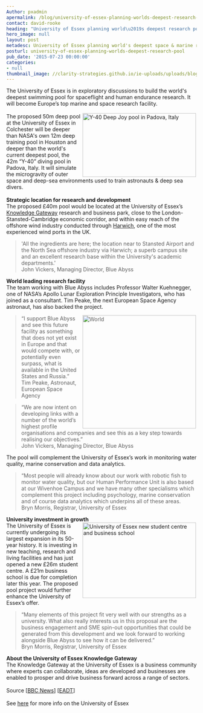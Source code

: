 ```yaml
---
Author: pxadmin
apermalink: /blog/university-of-essex-planning-worlds-deepest-research-pool
contact: david-rooke
heading: "University of Essex planning world\u2019s deepest research pool"
hero_image: null
layout: post
metadesc: University of Essex planning world's deepest space & marine research pool
posturl: university-of-essex-planning-worlds-deepest-research-pool
pub_date: '2015-07-23 00:00:00'
categories:
- null
thumbnail_image: //clarity-strategies.github.io/ie-uploads/uploads/blog/Uniofessexpool_mini.jpg
---
```


<p>The University of Essex is in exploratory discussions to build the world's deepest swimming pool for spaceflight and human endurance research. It will become Europe’s top marine and space research facility.<br/><br/><img alt='Y-40 Deep Joy pool in Padova, Italy' src='//clarity-strategies.github.io/ie-uploads/uploads/blog/Divingpoolitaly_300.jpg' style='float:right; height:169px; margin-left:2px; margin-right:2px; width:300px'/>The proposed 50m deep pool at the University of Essex in Colchester will be deeper than NASA's own 12m deep training pool in Houston and deeper than the world's current deepest pool, the 42m “Y-40” diving pool in Padova, Italy. It will simulate the microgravity of outer space and deep-sea environments used to train astronauts &amp; deep sea divers.<br/><br/><strong>Strategic location for research and development</strong><br/>The proposed £40m pool would be located at the University of Essex’s <a href='http://www.investessex.co.uk/studies/place-studies/the-university-of-essex-knowledge-gateway/' target='_blank'>Knowledge Gateway</a> research and business park, close to the London-Stansted-Cambridge economic corridor, and within easy reach of the offshore wind industry conducted through <a href='http://www.investessex.co.uk/studies/place-studies/harwich-international-port/' target='_blank'>Harwich</a>, one of the most experienced wind ports in the UK.</p><blockquote><p>'All the ingredients are here; the location near to Stansted Airport and the North Sea offshore industry via Harwich; a superb campus site and an excellent research base within the University's academic departments.'<br/>John Vickers, Managing Director, Blue Abyss</p></blockquote><p><strong>World leading research facility</strong><br/>The team working with Blue Abyss includes Professor Walter Kuehnegger, one of NASA’s Apollo Lunar Exploration Principle Investigators, who has joined as a consultant. Tim Peake, the next European Space Agency astronaut, has also backed the project.</p><blockquote><img alt='World's deepest pool to be built at University of Essex Knowledge Gateway campus' src='//clarity-strategies.github.io/ie-uploads/uploads/blog/Uniofessexpool_300.jpg' style='float:right; height:300px; margin-left:2px; margin-right:2px; width:300px'/><p>“I support Blue Abyss and see this future facility as something that does not yet exist in Europe and that would compete with, or potentially even surpass, what is available in the United States and Russia.”<br/>Tim Peake, Astronaut, European Space Agency</p></blockquote><blockquote><p>“We are now intent on developing links with a number of the world’s highest profile organisations and companies and see this as a key step towards realising our objectives.”<br/>John Vickers, Managing Director, Blue Abyss</p></blockquote><p>The pool will complement the University of Essex’s work in monitoring water quality, marine conservation and data analytics.</p><blockquote><p>“Most people will already know about our work with robotic fish to monitor water quality, but our Human Performance Unit is also based at our Wivenhoe Campus and we have many other specialisms which complement this project including psychology, marine conservation and of course data analytics which underpins all of these areas.<br/>Bryn Morris, Registrar, University of Essex</p></blockquote><p><strong>University investment in growth</strong><br/><img alt='University of Essex new student centre and business school' src='//clarity-strategies.github.io/ie-uploads/uploads/blog/Bus_school_1_300.jpg' style='float:right; height:200px; margin-left:2px; margin-right:2px; width:300px'/>The University of Essex is currently undergoing its largest expansion in its 50-year history. It is investing in new teaching, research and living facilities and has just opened a new £26m student centre. A £21m business school is due for completion later this year. The proposed pool project would further enhance the University of Essex’s offer.</p><blockquote><p>“Many elements of this project fit very well with our strengths as a university. What also really interests us in this proposal are the business engagement and SME spin-out opportunities that could be generated from this development and we look forward to working alongside Blue Abyss to see how it can be delivered.”<br/>Bryn Morris, Registrar, University of Essex</p></blockquote><p><strong>About the University of Essex Knowledge Gateway</strong><br/>The Knowledge Gateway at the University of Essex is a business community where experts can collaborate, ideas are developed and businesses are enabled to prosper and drive business forward across a range of sectors.<br/><br/>Source [<a href='http://www.bbc.co.uk/news/uk-england-essex-33606458' target='_blank'>BBC News</a>] [<a href='http://www.eadt.co.uk/news/university_of_essex_puts_forward_plans_for_50m_deep_swimming_pool_1_4163324' target='_blank'>EADT</a>]<br/><br/>See <a href='http://www.investessex.co.uk/studies/place-studies/university-of-essex/' target='_blank'>here</a> for more info on the University of Essex</p>